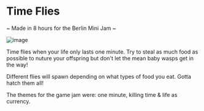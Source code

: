 # Time Flies

~ Made in 8 hours for the Berlin Mini Jam ~

![image](https://github.com/user-attachments/assets/7a1808b9-e87f-44af-8c83-41da0486d4f5)

Time flies when your life only lasts one minute. Try to steal as much food as possible to nuture your offspring but don't let the mean baby wasps get in the way!

Different flies will spawn depending on what types of food you eat. Gotta hatch them all!


The themes for the game jam were: one minute, killing time & life as currency.
